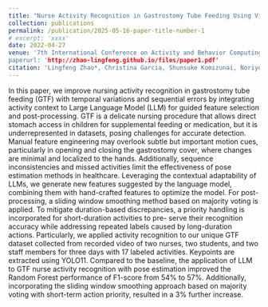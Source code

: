 ```yaml
---
title: "Nurse Activity Recognition in Gastrostomy Tube Feeding Using Video-Based Pose with Large Language Model-Guided Features"
collection: publications
permalink: /publication/2025-05-16-paper-title-number-1
# excerpt: 'xxxx'
date: 2022-04-27
venue: '7th International Conference on Activity and Behavior Computing (ABC 2025), Khalifa University, Abu Dhabi, UAE
paperurl: 'http://zhao-lingfeng.github.io/files/paper1.pdf'
citation: 'Lingfeng Zhao*, Christina Garcia, Shunsuke Komizunai, Noriyo Colley, Atsuko Sato, Mayumi Kouchiyama, Toshiko Nasu, Sozo Inoue'
---
```


In this paper, we improve nursing activity recognition in gastrostomy tube feeding (GTF) with temporal variations and sequential errors by integrating activity context to Large Language Model (LLM) for guided feature selection and post-processing. GTF is a delicate nursing procedure that allows direct stomach access in children for supplemental feeding or medication, but it is underrepresented in datasets, posing challenges for accurate detection. Manual feature engineering may overlook subtle but important motion cues, particularly in opening and closing the gastrostomy cover, where changes are minimal and localized to the hands. Additionally, sequence inconsistencies and missed activities limit the effectiveness of pose estimation methods in healthcare. Leveraging the contextual adaptability of LLMs, we generate new features suggested by the language model, combining them with hand-crafted features to optimize the model. For post-processing, a sliding window smoothing method based on majority voting is applied. To mitigate duration-based discrepancies, a priority handling is incorporated for short-duration activities to pre- serve their recognition accuracy while addressing repeated labels caused by long-duration actions. Particularly, we applied activity recognition to our unique GTF dataset collected from recorded video of two nurses, two students, and two staff members for three days with 17 labeled activities. Keypoints are extracted using YOLO11. Compared to the baseline, the application of LLM to GTF nurse activity recognition with pose estimation improved the Random Forest performance of F1-score from 54% to 57%. Additionally, incorporating the sliding window smoothing approach based on majority voting with short-term action priority, resulted in a 3% further increase.
